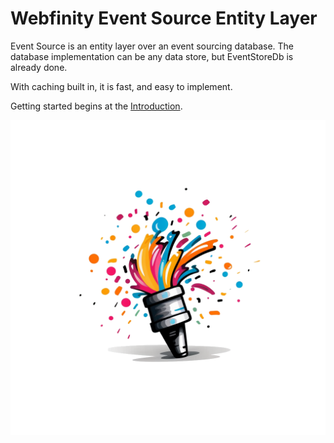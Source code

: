 # Webfinity Event Source Entity Layer

Event Source is an entity layer over an event sourcing database.  The database implementation can be any data store, but EventStoreDb is already done.

With caching built in, it is fast, and easy to implement.

Getting started begins at the [Introduction](articles/intro.md).

![Popper Logo](images/popper.png)